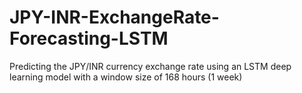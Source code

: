 # JPY-INR-ExchangeRate-Forecasting-LSTM
Predicting the JPY/INR currency exchange rate using an LSTM deep learning model with a window size of 168 hours (1 week)
